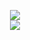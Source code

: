 <a href="https://neostetic.github.io">
  <p align="center">
    <img src="https://i.giphy.com/media/JWOJsD0HvNpJ7K0XFk/giphy.webp"><br>
    <img src="https://user-images.githubusercontent.com/83291717/145250762-d9f11d2e-1405-4532-b72a-5c83feae19d9.png">
  </p>
</a>
